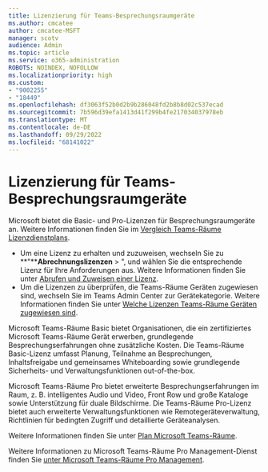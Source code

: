 ```yaml
---
title: Lizenzierung für Teams-Besprechungsraumgeräte
ms.author: cmcatee
author: cmcatee-MSFT
manager: scotv
audience: Admin
ms.topic: article
ms.service: o365-administration
ROBOTS: NOINDEX, NOFOLLOW
ms.localizationpriority: high
ms.custom:
- "9002255"
- "18449"
ms.openlocfilehash: df3063f52b0d2b9b286048fd2b8b8d02c537ecad
ms.sourcegitcommit: 7b596d39efa1413d41f299b4fe217034037978eb
ms.translationtype: MT
ms.contentlocale: de-DE
ms.lasthandoff: 09/29/2022
ms.locfileid: "68141022"
---
```

# <a name="licensing-for-teams-meeting-room-devices"></a>Lizenzierung für Teams-Besprechungsraumgeräte

Microsoft bietet die Basic- und Pro-Lizenzen für Besprechungsraumgeräte an. Weitere Informationen finden Sie im [Vergleich Teams-Räume Lizenzdienstplans](https://learn.microsoft.com/microsoftteams/rooms/rooms-licensing#teams-rooms-license-service-plan-comparison).

- Um eine Lizenz zu erhalten und zuzuweisen, wechseln Sie zu **"****Abrechnungslizenzen** > ", und wählen Sie die entsprechende Lizenz für Ihre Anforderungen aus. Weitere Informationen finden Sie unter [Abrufen und Zuweisen einer Lizenz](https://learn.microsoft.com/microsoftteams/rooms/obtaining-assigning-license#obtain-and-assign-a-license).
- Um die Lizenzen zu überprüfen, die Teams-Räume Geräten zugewiesen sind, wechseln Sie im Teams Admin Center zur Gerätekategorie. Weitere Informationen finden Sie unter [Welche Lizenzen Teams-Räume Geräten zugewiesen sind](https://learn.microsoft.com/microsoftteams/rooms/admin-center-license-overview#see-which-licenses-are-assigned-to-teams-rooms-devices).

Microsoft Teams-Räume Basic bietet Organisationen, die ein zertifiziertes Microsoft Teams-Räume Gerät erwerben, grundlegende Besprechungserfahrungen ohne zusätzliche Kosten. Die Teams-Räume Basic-Lizenz umfasst Planung, Teilnahme an Besprechungen, Inhaltsfreigabe und gemeinsames Whiteboarding sowie grundlegende Sicherheits- und Verwaltungsfunktionen out-of-the-box.

Microsoft Teams-Räume Pro bietet erweiterte Besprechungserfahrungen im Raum, z. B. intelligentes Audio und Video, Front Row und große Kataloge sowie Unterstützung für duale Bildschirme. Die Teams-Räume Pro-Lizenz bietet auch erweiterte Verwaltungsfunktionen wie Remotegeräteverwaltung, Richtlinien für bedingten Zugriff und detaillierte Geräteanalysen.

Weitere Informationen finden Sie unter [Plan Microsoft Teams-Räume](https://learn.microsoft.com/microsoftteams/rooms/rooms-plan).

Weitere Informationen zu Microsoft Teams-Räume Pro Management-Dienst finden Sie [unter Microsoft Teams-Räume Pro Management](https://learn.microsoft.com/microsoftteams/rooms/microsoft-teams-rooms-premium).